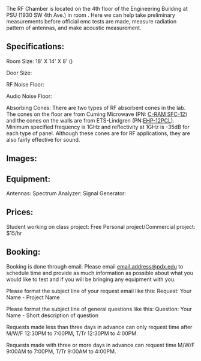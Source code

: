 The RF Chamber is located on the 4th floor of the Engineering Building at PSU (1930 SW 4th Ave.) in room . Here we can help take preliminary measurements before official emc tests are made, measure radiation pattern of antennas, and make acoustic measurement. 

## Specifications:
Room Size: 18' X 14' X 8' ()

Door Size:

RF Noise Floor:  

Audio Noise Floor:

Absorbing Cones: There are two types of RF absorbent cones in the lab. The cones on the floor are from Cuming Microwave (PN: [C-RAM SFC-12](https://www.cumingmicrowave.com/pdf/390-Anechoic%20Chamber%20Mat'ls/390-1%20C-RAM%20SFC.pdf)) and the cones on the walls are from ETS-Lindgren (PN:[EHP-12PCL](http://www.ets-lindgren.com/pdf/absorber.pdf)). Minimum specified frequency is 1GHz and reflectivity at 1GHz is -35dB for each type of panel. Although these cones are for RF applications, they are also fairly effective for sound.

## Images:

## Equipment:
Antennas:
Spectrum Analyzer:
Signal Generator:

## Prices:
Student working on class project: Free
Personal project/Commercial project: $15/hr

## Booking:
Booking is done through email. Please email email.address@pdx.edu to schedule time and provide as much information as possible about what you would like to test and if you will be bringing any equipment with you. 


Please format the subject line of your request email like this: Request: Your Name - Project Name

Please format the subject line of general questions like this: Question: Your Name - Short description of question


Requests made less than three days in advance can only request time after M/W/F 12:30PM to 7:00PM, T/Tr 12:30PM to 4:00PM.

Requests made with three or more days in advance can request time M/W/F 9:00AM to 7:00PM, T/Tr 9:00AM to 4:00PM.



